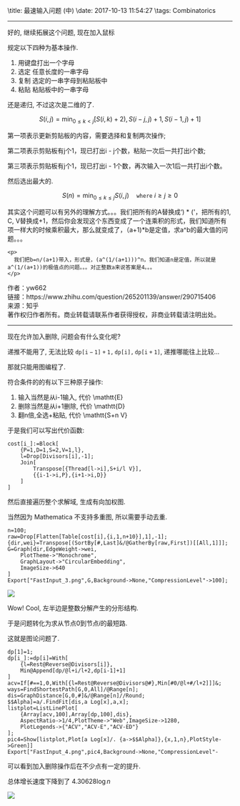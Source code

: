 \title: 最速输入问题 (中)
\date: 2017-10-13 11:54:27
\tags: Combinatorics

---
好的, 继续拓展这个问题, 现在加入鼠标

规定以下四种为基本操作.

  1. 用键盘打出一个字母
  2. 选定 任意长度的一串字母
  3. 复制 选定的一串字母到粘贴板中
  4. 粘贴 粘贴板中的一串字母

<!--more-->

还是递归, 不过这次是二维的了.

 

$$S(i, j) = \min_{0\leq k<j}[S(i,k)+2), S(i-j, j)+1, S(i-1,j)+1]$$

第一项表示更新剪贴板的内容，需要选择和复制两次操作;

第二项表示剪贴板有j个1，现已打出i - j个数，粘贴一次后一共打出i个数;

第三项表示剪贴板有j个1，现已打出i - 1个数，再次输入一次1后一共打出i个数。

然后选出最大的.

$$S(n) = \min_{0\leq k\leq j}S(i,j)\quad \mathtt{where}\ i\geq j \geq 0$$

 

 

<div>
  <div>
    <p>
      其实这个问题可以有另外的理解方式。。。我们把所有的A替换成‘) * ('，把所有的1, C, V替换成+1，然后你会发现这个东西变成了一个连乘积的形式，我们知道所有项一样大的时候乘积最大，那么就变成了，（a+1)*b是定值，求a^b的最大值的问题。。。
    </p>
    
    <p>
      我们把b=n/(a+1)带入，形式是，(a^(1/(a+1)))^n，我们知道n是定值，所以就是a^(1/(a+1))的极值点的问题。。。对正整数a来说答案是4。。。
    </p>
  </div>
  
  <p>
    作者：yw662<br /> 链接：https://www.zhihu.com/question/265201139/answer/290715406<br /> 来源：知乎<br /> 著作权归作者所有。商业转载请联系作者获得授权，非商业转载请注明出处。
  </p>
</div>

 

 

 

---

现在允许加入删除, 问题会有什么变化呢?

递推不能用了, 无法比较 $\mathtt{dp[i-1]+1,dp[i],dp[i+1]}$, 递推哪能往上比较...

那就只能用图编程了.

<div>
  符合条件的的有以下三种原子操作:
</div>

  1. 输入当然是从i-1输入, 代价 \mathtt{E}
  2. 删除当然是从i+1删除, 代价 \mathtt{D}
  3. 翻n倍,全选+粘贴, 代价 \mathtt{S+n V}

<div>
  于是我们可以写出代价函数:
</div>

```wl
cost[i_]:=Block[
	{P=1,D=1,S=2,V=1,l},
	l=Drop[Divisors[i],-1];
	Join[
		Transpose[{Thread[l->i],S+i/l V}],
		{{i-1->i,P},{i+1->i,D}}
	]
]
```

然后直接遍历整个求解域, 生成有向加权图.

当然因为 Mathematica 不支持多重图, 所以需要手动去重.

```wl
n=100;
raw=Drop[Flatten[Table[cost[i],{i,1,n+10}],1],-1];
{dir,wei}=Transpose[(SortBy[#,Last]&/@GatherBy[raw,First])[[All,1]]];
G=Graph[dir,EdgeWeight->wei,
	PlotTheme->"Monochrome",
	GraphLayout->"CircularEmbedding",
	ImageSize->640
]
Export["FastInput_3.png",G,Background->None,"CompressionLevel"->100];
```

![](../wp-content/uploads/2017/10/fastinput_3.png)

Wow! Cool, 左半边是整数分解产生的分形结构.

于是问题转化为求从节点$0$到节点$i$的最短路.

这就是图论问题了.

```wl
dp[1]=1;
dp[i_]:=dp[i]=With[
	{l=Rest@Reverse@Divisors[i]},
	Min@Append[dp/@l+i/l+2,dp[i-1]+1]
]
acv=If[#==1,0,With[{l=Rest@Reverse@Divisors@#},Min[#0/@l+#/l+2]]]&;
ways=FindShortestPath[G,0,All]/@Range[n];
dis=GraphDistance[G,0,#]&/@Range[n]//Round;
$$Alpha]=a/.FindFit[dis,a Log[x],a,x];
listplot=ListLinePlot[
	{Array[acv,100],Array[dp,100],dis},
	AspectRatio->1/4,PlotTheme->"Web",ImageSize->1280,
	PlotLegends->{"ACV","ACV-E","ACV-ED"}
];
pic4=Show[listplot,Plot[a Log[x]/. {a->$$Alpha]},{x,1,n},PlotStyle->Green]]
Export["FastInput_4.png",pic4,Background->None,"CompressionLevel"-
```

可以看到加入删除操作后在不少点有一定的提升.

总体增长速度下降到了 $4.30628\log n$

![](../wp-content/uploads/2017/10/fastinput_4.png)
 